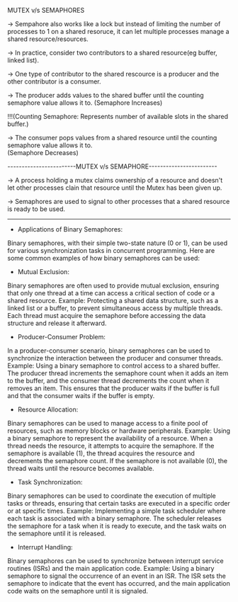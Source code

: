 MUTEX v/s SEMAPHORES 

-> Sempahore also works like a lock but instead of limiting the number of processes to 1 on a shared resoruce, it can let multiple processes manage a shared resource/resources. 

-> In practice, consider two contributors to a shared resource(eg buffer, linked list).

-> One type of contributor to the shared rescource is a producer and the other contributor is a consumer. 

-> The producer adds values to the shared buffer until the counting semaphore value allows it to.
   (Semaphore Increases)
   
   !!!(Counting Semaphore: Represents number of available slots in the shared buffer.)
   
-> The consumer pops values from a shared resource until the counting semaphore value allows it to.			
   (Semaphore Decreases)
    
------------------------MUTEX v/s SEMAPHORE------------------------

-> A process holding a mutex claims ownership of a resource and doesn't let other processes clain that resource until the Mutex has been given up. 

-> Semaphores are used to signal to other processes that a shared resource is ready to be used. 


-------------------------------------------------------------------

- Applications of Binary Semaphores:

Binary semaphores, with their simple two-state nature (0 or 1), can be used for various synchronization tasks in concurrent programming. Here are some common examples of how binary semaphores can be used:

- Mutual Exclusion:

Binary semaphores are often used to provide mutual exclusion, ensuring that only one thread at a time can access a critical section of code or a shared resource.
Example: Protecting a shared data structure, such as a linked list or a buffer, to prevent simultaneous access by multiple threads. Each thread must acquire the semaphore before accessing the data structure and release it afterward.

- Producer-Consumer Problem:

In a producer-consumer scenario, binary semaphores can be used to synchronize the interaction between the producer and consumer threads.
Example: Using a binary semaphore to control access to a shared buffer. The producer thread increments the semaphore count when it adds an item to the buffer, and the consumer thread decrements the count when it removes an item. This ensures that the producer waits if the buffer is full and that the consumer waits if the buffer is empty.

- Resource Allocation:

Binary semaphores can be used to manage access to a finite pool of resources, such as memory blocks or hardware peripherals.
Example: Using a binary semaphore to represent the availability of a resource. When a thread needs the resource, it attempts to acquire the semaphore. If the semaphore is available (1), the thread acquires the resource and decrements the semaphore count. If the semaphore is not available (0), the thread waits until the resource becomes available.

- Task Synchronization:

Binary semaphores can be used to coordinate the execution of multiple tasks or threads, ensuring that certain tasks are executed in a specific order or at specific times.
Example: Implementing a simple task scheduler where each task is associated with a binary semaphore. The scheduler releases the semaphore for a task when it is ready to execute, and the task waits on the semaphore until it is released.

- Interrupt Handling:

Binary semaphores can be used to synchronize between interrupt service routines (ISRs) and the main application code.
Example: Using a binary semaphore to signal the occurrence of an event in an ISR. The ISR sets the semaphore to indicate that the event has occurred, and the main application code waits on the semaphore until it is signaled.
